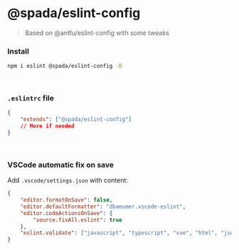# @spada/eslint-config

> Based on @antfu/eslint-config with some tweaks

### Install

```bash
npm i eslint @spada/eslint-config -D
```

<br>

### `.eslintrc` file

```json
{
	"extends": ["@spada/eslint-config"]
	// More if needed
}
```

<br>

### VSCode automatic fix on save

Add `.vscode/settings.json` with content:

```json
{
	"editor.formatOnSave": false,
	"editor.defaultFormatter": "dbaeumer.vscode-eslint",
	"editor.codeActionsOnSave": {
		"source.fixAll.eslint": true
	},
	"eslint.validate": ["javascript", "typescript", "vue", "html", "json"]
}
```
